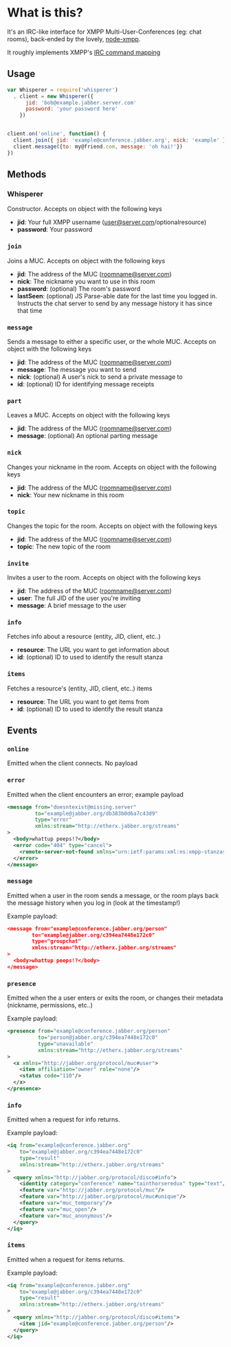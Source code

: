 # What is this?

It's an IRC-like interface for XMPP Multi-User-Conferences (eg: chat rooms),
back-ended by the lovely, [node-xmpp](https://npmjs.org/package/node-xmpp).

It roughly implements XMPP's [IRC command mapping](http://xmpp.org/extensions/xep-0045.html#impl-client-irc)

## Usage

``` javascript
var Whisperer = require('whisperer')
  , client = new Whisperer({
      jid: 'bob@example.jabber.server.com'
      password: 'your password here'
    })


client.on('online', function() {
  client.join({ jid: 'example@conference.jabber.org', nick: 'example' })
  client.message({to: my@friend.com, message: 'oh hai!'})
})
```

## Methods

### Whisperer
Constructor. Accepts on object with the following keys

* __jid__: Your full XMPP username (user@server.com/optionalresource)
* __password__: Your password

### `join`
Joins a MUC. Accepts on object with the following keys

* __jid__: The address of the MUC (roomname@server.com)
* __nick__: The nickname you want to use in this room
* __password__: (optional) The room's password
* __lastSeen__: (optional) JS Parse-able date for the last time you logged in.
Instructs the chat server to send by any message history it has since that time

### `message`
Sends a message to either a specific user, or the whole MUC.
Accepts on object with the following keys

* __jid__: The address of the MUC (roomname@server.com)
* __message__: The message you want to send
* __nick__: (optional) A user's nick to send a private message to
* __id__: (optional) ID for identifying message receipts

### `part`
Leaves a MUC. Accepts on object with the following keys

* __jid__: The address of the MUC (roomname@server.com)
* __message__: (optional) An optional parting message

### `nick`
Changes your nickname in the room. Accepts on object with the following keys

* __jid__: The address of the MUC (roomname@server.com)
* __nick__: Your new nickname in this room

### `topic`
Changes the topic for the room. Accepts on object with the following keys

* __jid__: The address of the MUC (roomname@server.com)
* __topic__: The new topic of the room

### `invite`
Invites a user to the room. Accepts on object with the following keys

* __jid__: The address of the MUC (roomname@server.com)
* __user__: The full JID of the user you're inviting
* __message__: A brief message to the user

### `info`
Fetches info about a resource (entity, JID, client, etc..)

* __resource__: The URL you want to get information about
* __id__: (optional) ID to used to identify the result stanza

### `items`
Fetches a resource's (entity, JID, client, etc..) items

* __resource__: The URL you want to get items from
* __id__: (optional) ID to used to identify the result stanza


## Events

### `online`
Emitted when the client connects. No payload

### `error`
Emitted when the client encounters an error; example payload

``` xml
<message from="doesntexist@missing.server"
         to="example@jabber.org/db383b0d6a7c43d9"
         type="error"
         xmlns:stream="http://etherx.jabber.org/streams"
>
  <body>whattup peeps!?</body>
  <error code="404" type="cancel">
    <remote-server-not-found xmlns="urn:ietf:params:xml:ns:xmpp-stanzas"/>
  </error>
</message>
```

### `message`
Emitted when a user in the room sends a message, or the room plays back the
message history when you log in (look at the timestamp!)

Example payload:
``` json
<message from="example@conference.jabber.org/person"
        to="example@jabber.org/c394ea7448e172c0"
        type="groupchat"
        xmlns:stream="http://etherx.jabber.org/streams"
>
  <body>whattup peeps!?</body>
</message>
```

### `presence`
Emitted when the a user enters or exits the room, or changes their metadata
(nickname, permissions, etc..)

Example payload:
``` xml
<presence from="example@conference.jabber.org/person"
          to="person@jabber.org/c394ea7448e172c0"
          type="unavailable"
          xmlns:stream="http://etherx.jabber.org/streams"
>
  <x xmlns="http://jabber.org/protocol/muc#user">
    <item affiliation="owner" role="none"/>
    <status code="110"/>
  </x>
</presence>
```

### `info`
Emitted when a request for info returns.

Example payload:
``` xml
<iq from="example@conference.jabber.org"
    to="example@jabber.org/c394ea7448e172c0"
    type="result"
    xmlns:stream="http://etherx.jabber.org/streams"
>
  <query xmlns="http://jabber.org/protocol/disco#info">
    <identity category="conference" name="tainthorseredux" type="text"/>
    <feature var="http://jabber.org/protocol/muc"/>
    <feature var="http://jabber.org/protocol/muc#unique"/>
    <feature var="muc_temporary"/>
    <feature var="muc_open"/>
    <feature var="muc_anonymous"/>
  </query>
</iq>
```

### `items`
Emitted when a request for items returns.

Example payload:
``` xml
<iq from="example@conference.jabber.org"
    to="example@jabber.org/c394ea7448e172c0"
    type="result"
    xmlns:stream="http://etherx.jabber.org/streams"
>
  <query xmlns="http://jabber.org/protocol/disco#items">
    <item jid="example@conference.jabber.org/person"/>
  </query>
</iq>
```
